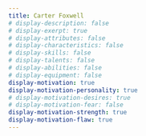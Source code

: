 ```yaml
---
title: Carter Foxwell
# display-description: false
# display-exerpt: true
# display-attributes: false
# display-characteristics: false
# display-skills: false
# display-talents: false
# display-abilities: false
# display-equipment: false
display-motivation: true
display-motivation-personality: true
# display-motivation-desires: true
# display-motivation-fear: false
display-motivation-strength: true
display-motivation-flaw: true
---
```

